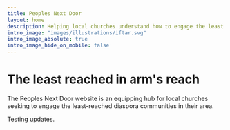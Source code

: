 ```yaml
---
title: Peoples Next Door
layout: home
description: Helping local churches understand how to engage the least reached that are in arm's reach of their community.
intro_image: "images/illustrations/iftar.svg"
intro_image_absolute: true
intro_image_hide_on_mobile: false
---
```


# The least reached in arm's reach

The Peoples Next Door website is an equipping hub for local churches seeking to engage the least-reached diaspora communities in their area.

Testing updates.

